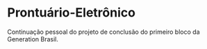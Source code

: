 # Prontuário-Eletrônico

Continuação pessoal do projeto de conclusão do primeiro bloco da Generation Brasil.
